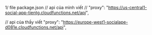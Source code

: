 1/ file package.json
// api của mình viết
// "proxy": "https://us-central1-social-app-tientg.cloudfunctions.net/api",

// api của thầy viết
"proxy": "https://europe-west1-socialape-d081e.cloudfunctions.net/api",
